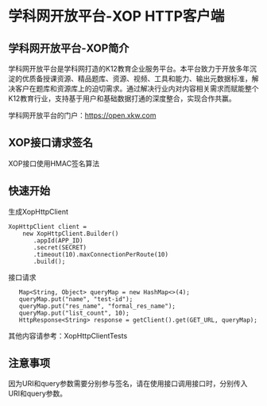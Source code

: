 
# 学科网开放平台-XOP HTTP客户端

## 学科网开放平台-XOP简介

学科网开放平台是学科网打造的K12教育企业服务平台。本平台致力于开放多年沉淀的优质备授课资源、精品题库、资源、视频、工具和能力、输出元数据标准，解决客户在题库和资源库上的迫切需求。通过解决行业内对内容相关需求而赋能整个K12教育行业，支持基于用户和基础数据打通的深度整合，实现合作共赢。

学科网开放平台的门户：https://open.xkw.com

## XOP接口请求签名

XOP接口使用HMAC签名算法


## 快速开始

生成XopHttpClient

```
XopHttpClient client =
    new XopHttpClient.Builder()
       .appId(APP_ID)
       .secret(SECRET)
       .timeout(10).maxConnectionPerRoute(10)
       .build();
```

接口请求

```
   Map<String, Object> queryMap = new HashMap<>(4);
   queryMap.put("name", "test-id");
   queryMap.put("res_name", "formal_res_name");
   queryMap.put("list_count", 10);
   HttpResponse<String> response = getClient().get(GET_URL, queryMap);
```

其他内容请参考：XopHttpClientTests

## 注意事项

因为URI和query参数需要分别参与签名，请在使用接口调用接口时，分别传入URI和query参数。




